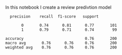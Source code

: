 In this notebook I create a review predivtion model

      precision    recall  f1-score   support

           0       0.74      0.81      0.77       101
           1       0.79      0.71      0.74        99

    accuracy                           0.76       200
    macro avg       0.76      0.76     0.76       200
    weighted avg    0.76      0.76     0.76       200
